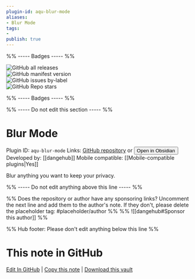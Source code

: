 ```yaml
---
plugin-id: aqu-blur-mode
aliases:
- Blur Mode
tags: 
- 
publish: true
---
```


%% ----- Badges ----- %%

![GitHub all releases](https://img.shields.io/github/downloads/dangehub/obsidian-blur-mode/total?color=573E7A&logo=github&style=for-the-badge)   
![GitHub manifest version](https://img.shields.io/github/manifest-json/v/dangehub/obsidian-blur-mode?color=573E7A&logo=github&style=for-the-badge)   
![GitHub issues by-label](https://img.shields.io/github/issues/dangehub/obsidian-blur-mode/help%20wanted?color=573E7A&logo=github&style=for-the-badge)   
![GitHub Repo stars](https://img.shields.io/github/stars/dangehub/obsidian-blur-mode?color=573E7A&logo=github&style=for-the-badge)

%% ----- Badges ----- %%

%% ----- Do not edit this section ----- %%

# Blur Mode

Plugin ID: `aqu-blur-mode`
Links: [GitHub repository](https://github.com/dangehub/obsidian-blur-mode) or [<button id=HH>Open in Obsidian</button>](obsidian://show-plugin?id=aqu-blur-mode)
Developed by: [[dangehub]]
Mobile compatible: [[Mobile-compatible plugins|Yes]]

Blur anything you want to keep your privacy.

%% ----- Do not edit anything above this line ----- %% 

%% Does the repository or author have any sponsoring links? Uncomment the next line and add them to the author's note. If they don't, please delete the placeholder tag: #placeholder/author %%
%% ![[dangehub#Sponsor this author]] %%

%% Hub footer: Please don't edit anything below this line %%

# This note in GitHub

<span class="git-footer">[Edit In GitHub](https://github.dev/obsidian-community/obsidian-hub/blob/main/02%20-%20Community%20Expansions/02.05%20All%20Community%20Expansions/Plugins/aqu-blur-mode.md "git-hub-edit-note") | [Copy this note](https://raw.githubusercontent.com/obsidian-community/obsidian-hub/main/02%20-%20Community%20Expansions/02.05%20All%20Community%20Expansions/Plugins/aqu-blur-mode.md "git-hub-copy-note") | [Download this vault](https://github.com/obsidian-community/obsidian-hub/archive/refs/heads/main.zip "git-hub-download-vault") </span>
